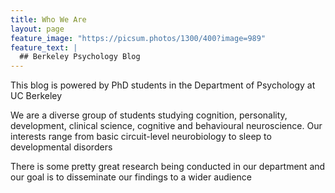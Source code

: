 ```yaml
---
title: Who We Are 
layout: page
feature_image: "https://picsum.photos/1300/400?image=989"
feature_text: |
  ## Berkeley Psychology Blog
---
```


This blog is powered by PhD students in the Department of Psychology at UC Berkeley

We are a diverse group of students studying cognition, personality, development, clinical science, cognitive and behavioural neuroscience. Our interests range from basic circuit-level neurobiology to sleep to developmental disorders

There is some pretty great research being conducted in our department and our goal is to disseminate our findings to a wider audience 

 




